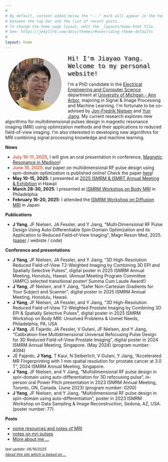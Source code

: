 ```yaml
---
#
# By default, content added below the "---" mark will appear in the home page
# between the top bar and the list of recent posts.
# To change the home page layout, edit the _layouts/home.html file.
# See: https://jekyllrb.com/docs/themes/#overriding-theme-defaults
#
layout: home
---
```


<aside style="float:left;padding:10px;width:180px;background:;"><img src='filesJiayao/jiayao-2024.jpg' alt='my photo' width=170 style="border-radius:50%;"></aside>

<font style="font-size:15pt;font-family:monospace;text-shadow: 3px 3px 2px rgba(0, 0, 0, .3);">Hi! I'm Jiayao Yang. <br>Welcome to my personal website!</font>

I'm a PhD candidate in the [Electrical Engineering and Computer Science](https://eecs.engin.umich.edu/) department at [University of Michgan - Ann Arbor](https://umich.edu/), majoring in Signal & Image Processing and Machine Learning. I'm fortunate to be co-advised by [Jon-Fredrik Nielsen](https://websites.umich.edu/~jfnielse/) and [Yun Jiang](https://medicine.umich.edu/dept/radiology/yun-jiang-phd). My current research explores new algorithms for multidimensional pulses design in magnetic resonance imaging (MRI) using optimization methods and their applications to reduced field-of-view imaging. I'm also interested in developing new algorithms for MRI combining signal processing knowledge and machine learning. 

**News**
- **<font color="tomato">July 10-11, 2025</font>**, I will give an oral presentation in conference, [Magnetic Resonance in Madison](https://magresmadison.radiology.wisc.edu/abstract-submission/)! 
- **<font color="tomato">June 16, 2025</font>**: our paper on multidimensional RF pulse design using spin-domain optimization is published online! Check the paper [here](https://doi.org/10.1002/mrm.30607)!
- **May 10-15, 2025**: I presented at [2025 ISMRM & ISMRT Annual Meeting & Exhibition](https://www.ismrm.org/25m/) in Hawaii 
- **March 28-30, 2025**: I presented at [ISMRM Workshop on Body MRI](https://www.ismrm.org/workshops/2025/Body/) in Philadelphia
- **February 16-20, 2025**: I attended the [ISMRM Workshop on Diffusion MRI](https://www.ismrm.org/workshops/2025/Diffusion40/) in Japan
<!-- - **January, 2025**: one abstract accepted by ISMRM Workshop on Body MRI and two abstracts accepted by 2025 ISMRM Annual Meeting -->
<!-- - **May 04-09, 2024**: I presented at [2024 ISMRM & ISMRT Annual Meeting & Exhibition](https://www.ismrm.org/24m/) in Singapore -->
<!-- - **April, 2024**: I achieved my PhD candidacy -->
<!-- - **March 28-29, 2024**: we organized 2024 [Michigan Student Symposium for Interdisciplinary Statistical Sciences (MSSISS)](https://sites.lsa.umich.edu/mssiss/) -->
<!-- - **September, 2023**: I started my PhD program in ECE at [University of Michigan](https://umich.edu/) -->
<!-- - **June 03-08, 2023**: I presented at [2023 ISMRM & ISMRT Annual Meeting & Exhibition](https://www.ismrm.org/23m/) in Toronto -->
<!-- - **January 08-11, 2023**: I presented at ISMRM workshop on [Data Sampling & Image Reconstruction](https://www.ismrm.org/workshops/2023/Data/) in Sedona -->

**Publications**
- **J Yang**, JF Nielsen, JA Fessler, and Y Jiang, "Multi‐Dimensional RF Pulse Design Using Auto‐Differentiable Spin‐Domain Optimization and its Application to Reduced Field‐of‐View Imaging", Magn Reson Med, 2025. ([paper](https://doi.org/10.1002/mrm.30607) / webiste / code)

**Conference and presentations**
- **J Yang**, JF Nielsen, JA Fessler, and Y Jiang, “3D High-Resolution Reduced Field-of-View T2-Weighted Imaging by Combining 3D EPI and Spatially Selective Pulses”, digital poster in 2025 ISMRM Annual Meeting, Honolulu, Hawaii. (Annual Meeting Program Committee (AMPC) selected transitional poster! Summa Cum Laude Award!)
- **J Yang**, JF Nielsen, and Y Jiang, “Safer Non-Cartesian Gradients for Your Subject and Scanner”, digital poster in 2025 ISMRM Annual Meeting, Honolulu, Hawaii.
- **J Yang**, JF Nielsen, JA Fessler, and Y Jiang, “3D High-Resolution Reduced Field-of-View T2-Weighted Prostate Imaging by Combining 3D EPI & Spatially Selective Pulses”, digital poster in 2025 ISMRM Workshop on Body MRI: Unsolved Problems & Unmet Needs, Philadelphia, PA, USA
- **J Yang**, JE Fajardo, JA Fessler, V Gulani, JF Nielsen, and Y Jiang, “Calibration-free Multidimensional Universal Refocusing Pulse Design for 3D Reduced Field-of-View Prostate Imaging”, digital poster in 2024 ISMRM Annual Meeting, Singapore. (May 2024) (program number: 4094)
- JE Fajardo, **J Yang**, T Kaur, N Seiberlich, V Gulani, Y Jiang, “Accelerated MR Fingerprinting with 1 mm spatial resolution for prostate cancer at 3.0 T”, 2024 ISMRM Annual Meeting, Singapore.
- **J Yang**, JF Nielsen, and Y Jiang, “Multidimensional RF pulse design in spin-domain using auto-differentiation for 3D refocusing pulse”, in-person oral Power Pitch presentation in 2023 ISMRM Annual Meeting, Toronto, ON, Canada. (June 2023) (program number: 0200)
- **J Yang**, JF Nielsen, and Y Jiang, “Multidimensional RF pulse design in spin-domain using auto-differentiation”, poster in 2023 ISMRM Workshop on Data Sampling & Image Reconstruction, Sedona, AZ, USA. (poster number: 77)

**Posts**
- [some resources and notes of MRI](filesJiayao/mri-notes.md)
- [notes on mri pulses](filesJiayao/noteMRIpulses/note-mri-pulses.md)
- [More about me ...](filesJiayao/aboutme.md)

*<small>last update: 06/16/2025</small>*<br>
[*<small>About this site which is based on ...</small>*](about.md)

